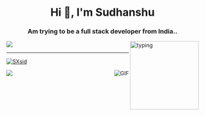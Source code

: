 
<h1 align="center">Hi 👋, I'm Sudhanshu</h1>
<h3 align="center">Am trying to be a full stack developer from India..</h3>


<p> 
  
  <img alt="typing" align="right" height="180" src="https://c.tenor.com/HzrtGBa_hZgAAAAC/typing-anime.gif" />

  
  <img align="center" src="https://github-readme-streak-stats.herokuapp.com/?user=SXsid&theme=dracula" />
  
  
</p>






<hr/>

<!--<div align="center">
<a href="https://github.com/10x-sid">
  <img align="center" src="https://github-readme-stats.vercel.app/api?username=10x-sid&count_private=true&theme=dracula" />
</a>
<br /><br />-->
<div>
  <a href="https://github.com/SXsid">
   <img align="center" src="https://github-readme-stats.vercel.app/api/top-langs/?username=SXsid&layout=compact&langs_count=20&card_width=400%&theme=dracula" alt="SXsid" /></p>
  </a>
  <img alt="GIF" align="right" src="https://aniyuki.com/wp-content/uploads/2022/05/aniyuki-anya-spy-x-family-12.gif">
</div>

[![](https://visitcount.itsvg.in/api?id=SXsid&icon=2&color=0)](https://visitcount.itsvg.in)
</div>
<!--
**10x-sid/10x-sid** is a ✨ _special_ ✨ repository because its `README.md` (this file) appears on your GitHub profile.

Here are some ideas to get you started:

- 🔭 I’m currently working on ...
- 🌱 I’m currently learning ...
- 👯 I’m looking to collaborate on ...
- 🤔 I’m looking for help with ...
- 💬 Ask me about ...
- 📫 How to reach me: ...
- 😄 Pronouns: ...
- ⚡ Fun fact: ...
-->
